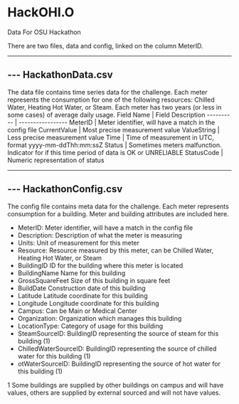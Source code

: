 # HackOHI.O
Data For OSU Hackathon

There are two files, data and config, linked on the column MeterID.

------
--- HackathonData.csv
------
The data file contains time series data for the challenge. Each meter represents the consumption for one of the following resources: Chilled Water, Heating Hot Water, or Steam. Each meter has two years (or less in some cases) of average daily usage.
Field Name | Field Description
---------- | -----------------
MeterID |              Meter identifier, will have a match in the config file
CurrentValue |         Most precise measurement value
ValueString |          Less precise measurement value
Time |                 Time of measurement in UTC, format yyyy-mm-ddThh:mm:ssZ
Status |               Sometimes meters malfunction. Indicator for if this time period of data is OK or UNRELIABLE
StatusCode |           Numeric representation of status

------
--- HackathonConfig.csv
------
The config file contains meta data for the challenge. Each meter represents consumption for a building. Meter and building attributes are included here.
                      
* MeterID:              Meter identifier, will have a match in the config file
* Description:          Description of what the meter is measuring
* Units:                Unit of measurement for this meter
* Resource:             Resource measured by this meter, can be Chilled Water, Heating Hot Water, or Steam
* BuildingID            ID for the building where this meter is located
* BuildingName          Name for this building
* GrossSquareFeet       Size of this building in square feet
* BuildDate             Construction date of this building
* Latitude              Latitude coordinate for this building
* Longitude             Longitude coordinate for this building
* Campus:               Can be Main or Medical Center
* Organization:         Organization which manages this building
* LocationType:         Category of usage for this building
* SteamSourceID:        BuildingID representing the source of steam for this building (1)
* ChilledWaterSourceID: BuildingID representing the source of chilled water for this building (1)
* otWaterSourceID:     BuildingID representing the source of hot water for this building (1)

1 Some buildings are supplied by other buildings on campus and will have values, others are supplied by external sourced and will not have values.
